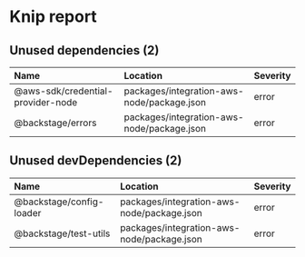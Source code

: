 # Knip report

## Unused dependencies (2)

| Name                              | Location     | Severity |
| :-------------------------------- | :----------- | :------- |
| @aws-sdk/credential-provider-node | packages/integration-aws-node/package.json | error    |
| @backstage/errors                 | packages/integration-aws-node/package.json | error    |

## Unused devDependencies (2)

| Name                     | Location     | Severity |
| :----------------------- | :----------- | :------- |
| @backstage/config-loader | packages/integration-aws-node/package.json | error    |
| @backstage/test-utils    | packages/integration-aws-node/package.json | error    |

